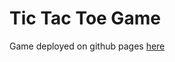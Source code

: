 # Tic Tac Toe Game

Game deployed on github pages [here](https://amr-hammoud.github.io/tic-tac-toe/)